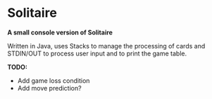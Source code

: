 # Solitaire
<p><b>A small console version of Solitaire</b></p>
<p>Written in Java, uses Stacks to manage the processing of cards and STDIN/OUT to process user input and to print the game table.</p>
<p><b>TODO:</b></p>
<ul>
  <li>Add game loss condition</li>
  <li>Add move prediction?</li>
</ul>
